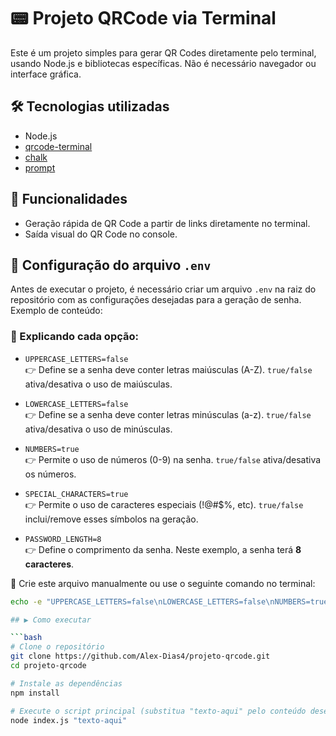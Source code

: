 # 📟 Projeto QRCode via Terminal

Este é um projeto simples para gerar QR Codes diretamente pelo terminal, usando Node.js e bibliotecas específicas. Não é necessário navegador ou interface gráfica.

## 🛠️ Tecnologias utilizadas

- Node.js
- [qrcode-terminal](https://www.npmjs.com/package/qrcode-terminal)
- [chalk](https://www.npmjs.com/package/chalk)
- [prompt](https://www.npmjs.com/package/prompt)

## 🚀 Funcionalidades

- Geração rápida de QR Code a partir de links diretamente no terminal.
- Saída visual do QR Code no console.

## 🔐 Configuração do arquivo `.env`

Antes de executar o projeto, é necessário criar um arquivo `.env` na raiz do repositório com as configurações desejadas para a geração de senha. Exemplo de conteúdo:

### 🧠 Explicando cada opção:

- `UPPERCASE_LETTERS=false`  
  👉 Define se a senha deve conter letras maiúsculas (A-Z). `true/false` ativa/desativa o uso de maiúsculas.

- `LOWERCASE_LETTERS=false`  
  👉 Define se a senha deve conter letras minúsculas (a-z). `true/false` ativa/desativa o uso de minúsculas.

- `NUMBERS=true`  
  👉 Permite o uso de números (0-9) na senha. `true/false` ativa/desativa os números.

- `SPECIAL_CHARACTERS=true`  
  👉 Permite o uso de caracteres especiais (!@#$%, etc). `true/false` inclui/remove esses símbolos na geração.

- `PASSWORD_LENGTH=8`  
  👉 Define o comprimento da senha. Neste exemplo, a senha terá **8 caracteres**.

📁 Crie este arquivo manualmente ou use o seguinte comando no terminal:

```bash
echo -e "UPPERCASE_LETTERS=false\nLOWERCASE_LETTERS=false\nNUMBERS=true\nSPECIAL_CHARACTERS=true\nPASSWORD_LENGTH=8" > .env

## ▶️ Como executar

```bash
# Clone o repositório
git clone https://github.com/Alex-Dias4/projeto-qrcode.git
cd projeto-qrcode

# Instale as dependências
npm install

# Execute o script principal (substitua "texto-aqui" pelo conteúdo desejado)
node index.js "texto-aqui"